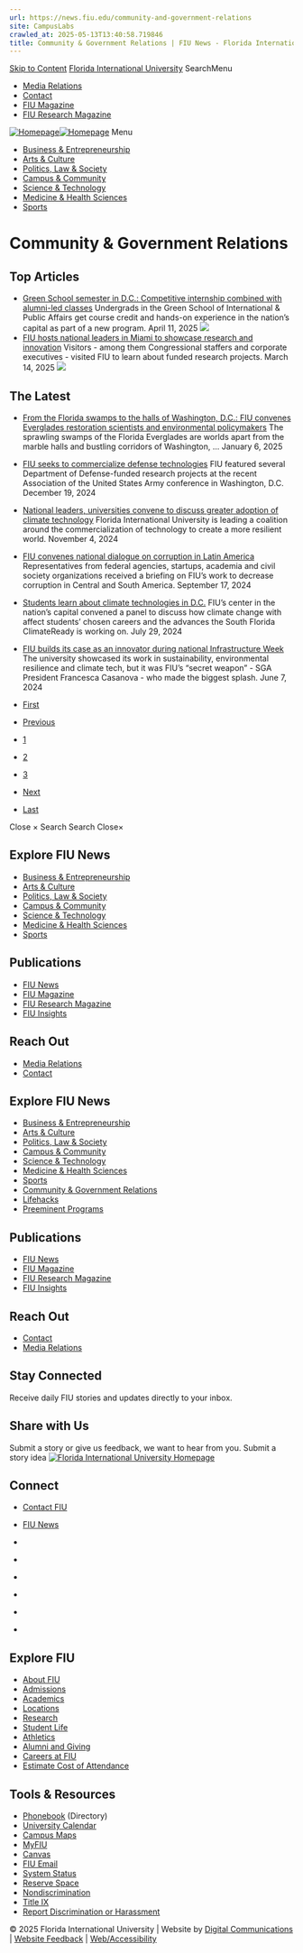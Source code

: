 ```yaml
---
url: https://news.fiu.edu/community-and-government-relations
site: CampusLabs
crawled_at: 2025-05-13T13:40:58.719846
title: Community & Government Relations | FIU News - Florida International University
---
```


[Skip to Content](https://news.fiu.edu/community-and-government-relations/#main)
[Florida International University](https://www.fiu.edu/)
SearchMenu
  * [Media Relations](https://news.fiu.edu/about/media-relations)
  * [Contact](https://news.fiu.edu/about/contact)
  * [FIU Magazine](https://news.fiu.edu/magazine/index)
  * [FIU Research Magazine](https://news.fiu.edu/research-magazine/index)


[![Homepage](https://news.fiu.edu/_assets/images/fiu-news-logo.png)![Homepage](https://news.fiu.edu/_assets/images/fiu-news-logo-mobile.png)](https://news.fiu.edu/index)
Menu
  * [Business & Entrepreneurship](https://news.fiu.edu/business-and-entrepreneurship/index)
  * [Arts & Culture](https://news.fiu.edu/arts-and-culture/index)
  * [Politics, Law & Society ](https://news.fiu.edu/politics-law-and-society/index)
  * [Campus & Community](https://news.fiu.edu/campus-and-community/index)
  * [Science & Technology](https://news.fiu.edu/science-and-technology/index)
  * [Medicine & Health Sciences](https://news.fiu.edu/medicine-and-health-sciences/index)
  * [Sports](https://news.fiu.edu/sports/index)


# Community & Government Relations
## Top Articles
  * [Green School semester in D.C.: Competitive internship combined with alumni-led classes](https://news.fiu.edu/2025/panther-semester-in-d.c-competitive-internship-combined-with-in-person-fiu-classes)
Undergrads in the Green School of International & Public Affairs get course credit and hands-on experience in the nation’s capital as part of a new program.
April 11, 2025
[ ![](https://res.cloudinary.com/digicomm/image/upload/t_medium/news-magazine/2025/_assets/fiu-in-dc-students-resized1.jpg) ](https://news.fiu.edu/2025/panther-semester-in-d.c-competitive-internship-combined-with-in-person-fiu-classes)
  * [FIU hosts national leaders in Miami to showcase research and innovation](https://news.fiu.edu/2025/fiu-hosts-national-leaders-in-miami-to-showcase-research-and-innovation)
Visitors - among them Congressional staffers and corporate executives - visited FIU to learn about funded research projects.
March 14, 2025
[ ![](https://res.cloudinary.com/digicomm/image/upload/t_medium/news-magazine/2025/_assets/science-camp.jpg) ](https://news.fiu.edu/2025/fiu-hosts-national-leaders-in-miami-to-showcase-research-and-innovation)


## The Latest
  * [From the Florida swamps to the halls of Washington, D.C.: FIU convenes Everglades restoration scientists and environmental policymakers](https://news.fiu.edu/2025/from-the-florida-swamps-to-the-halls-of-washington-d.c-fiu-bridges-the-states-concerns)
The sprawling swamps of the Florida Everglades are worlds apart from the marble halls and bustling corridors of Washington, ...
January 6, 2025
[](https://news.fiu.edu/2025/from-the-florida-swamps-to-the-halls-of-washington-d.c-fiu-bridges-the-states-concerns)
  * [FIU seeks to commercialize defense technologies](https://news.fiu.edu/2024/defense-related-research-and-technology-on-display-at-national-conference1)
FIU featured several Department of Defense-funded research projects at the recent Association of the United States Army conference in Washington, D.C.
December 19, 2024
[](https://news.fiu.edu/2024/defense-related-research-and-technology-on-display-at-national-conference1)
  * [National leaders, universities convene to discuss greater adoption of climate technology](https://news.fiu.edu/2024/national-leaders-universities-convene-on-discusses-around-greater-adoption-of-climate-technology)
Florida International University is leading a coalition around the commercialization of technology to create a more resilient world.
November 4, 2024
[](https://news.fiu.edu/2024/national-leaders-universities-convene-on-discusses-around-greater-adoption-of-climate-technology)
  * [FIU convenes national dialogue on corruption in Latin America](https://news.fiu.edu/2024/fiu-convenes-national-dialogue-on-corruption-in-latin-america)
Representatives from federal agencies, startups, academia and civil society organizations received a briefing on FIU’s work to decrease corruption in Central and South America.
September 17, 2024
[](https://news.fiu.edu/2024/fiu-convenes-national-dialogue-on-corruption-in-latin-america)
  * [Students learn about climate technologies in D.C.](https://news.fiu.edu/2024/students-learn-about-climate-technologies-at-fiu-in-dc)
FIU’s center in the nation’s capital convened a panel to discuss how climate change with affect students’ chosen careers and the advances the South Florida ClimateReady is working on.
July 29, 2024
[](https://news.fiu.edu/2024/students-learn-about-climate-technologies-at-fiu-in-dc)
  * [FIU builds its case as an innovator during national Infrastructure Week ](https://news.fiu.edu/2024/fiu-builds-its-case-as-a-innovator-during-national-infrastructure-week)
The university showcased its work in sustainability, environmental resilience and climate tech, but it was FIU’s “secret weapon” - SGA President Francesca Casanova - who made the biggest splash.
June 7, 2024
[](https://news.fiu.edu/2024/fiu-builds-its-case-as-a-innovator-during-national-infrastructure-week)


  * [First](https://news.fiu.edu/community-and-government-relations/)
  * [Previous](https://news.fiu.edu/community-and-government-relations/)
  * [1](https://news.fiu.edu/community-and-government-relations/)
  * [2](https://news.fiu.edu/community-and-government-relations/)
  * [3](https://news.fiu.edu/community-and-government-relations/)
  * [Next](https://news.fiu.edu/community-and-government-relations/)
  * [Last](https://news.fiu.edu/community-and-government-relations/)


Close ×
Search
Search
Close×
## Explore FIU News
  * [Business & Entrepreneurship](https://news.fiu.edu/business-and-entrepreneurship/index)
  * [Arts & Culture](https://news.fiu.edu/arts-and-culture/index)
  * [Politics, Law & Society ](https://news.fiu.edu/politics-law-and-society/index)
  * [Campus & Community](https://news.fiu.edu/campus-and-community/index)
  * [Science & Technology](https://news.fiu.edu/science-and-technology/index)
  * [Medicine & Health Sciences](https://news.fiu.edu/medicine-and-health-sciences/index)
  * [Sports](https://news.fiu.edu/sports/index)


## Publications
  * [FIU News](https://news.fiu.edu/index)
  * [FIU Magazine](https://news.fiu.edu/magazine/index)
  * [FIU Research Magazine](https://news.fiu.edu/research-magazine/index)
  * [FIU Insights](https://news.fiu.edu/insights/)


## Reach Out
  * [Media Relations](https://news.fiu.edu/about/media-relations)
  * [Contact](https://news.fiu.edu/about/contact)


## Explore FIU News
  * [Business & Entrepreneurship](https://news.fiu.edu/business-and-entrepreneurship/index)
  * [Arts & Culture](https://news.fiu.edu/arts-and-culture/index)
  * [Politics, Law & Society](https://news.fiu.edu/politics-law-and-society/index)
  * [Campus & Community](https://news.fiu.edu/campus-and-community/index)
  * [Science & Technology](https://news.fiu.edu/science-and-technology/index)
  * [Medicine & Health Sciences](https://news.fiu.edu/medicine-and-health-sciences/index)
  * [Sports](https://news.fiu.edu/sports/index)
  * [Community & Government Relations](https://news.fiu.edu/community-and-government-relations/index)
  * [Lifehacks](https://news.fiu.edu/lifehacks/index)
  * [Preeminent Programs](https://news.fiu.edu/preeminent-programs/index)


## Publications
  * [FIU News](https://news.fiu.edu/index)
  * [FIU Magazine](https://news.fiu.edu/magazine/index)
  * [FIU Research Magazine](https://news.fiu.edu/research-magazine/index)
  * [FIU Insights](https://news.fiu.edu/insights/index.html)


## Reach Out
  * [Contact](https://news.fiu.edu/about/contact)
  * [Media Relations](https://news.fiu.edu/about/media-relations)


## Stay Connected
Receive daily FIU stories and updates directly to your inbox.
## Share with Us
Submit a story or give us feedback, we want to hear from you.
Submit a story idea
[ ![Florida International University Homepage](https://digicdn.fiu.edu/core/_assets/images/footer-logo.svg) ](https://www.fiu.edu/)
## Connect
  * [Contact FIU](https://www.fiu.edu/about/contact-us/index.html)
  * [FIU News](https://news.fiu.edu/)


  * [](https://www.instagram.com/fiuinstagram/)
  * [](https://www.linkedin.com/school/florida-international-university/)
  * [](https://www.facebook.com/floridainternational)
  * [](https://twitter.com/fiu)
  * [](https://www.youtube.com/user/FloridaInternational)
  * [](https://flickr.com/photos/fiu)


## Explore FIU
  * [About FIU](https://www.fiu.edu/about/index.html)
  * [Admissions](https://www.fiu.edu/admissions/index.html)
  * [Academics](https://www.fiu.edu/academics/index.html)
  * [Locations](https://www.fiu.edu/locations/index.html)
  * [Research](https://www.fiu.edu/research/index.html)
  * [Student Life](https://www.fiu.edu/student-life/index.html)
  * [Athletics](https://www.fiu.edu/athletics/index.html)
  * [Alumni and Giving](https://www.fiu.edu/alumni-and-giving/index.html)
  * [Careers at FIU](https://hr.fiu.edu/careers/)
  * [Estimate Cost of Attendance](https://onestop.fiu.edu/finances/estimate-your-costs/)


## Tools & Resources
  * [Phonebook](https://phonebook.fiu.edu) (Directory)
  * [University Calendar](https://calendar.fiu.edu/)
  * [Campus Maps](https://campusmaps.fiu.edu/)
  * [MyFIU](https://my.fiu.edu/)
  * [Canvas](https://canvas.fiu.edu)
  * [FIU Email](http://mail.fiu.edu/)
  * [System Status](https://fiu.service-now.com/sp?id=services_status)
  * [Reserve Space](https://centralreservations.fiu.edu/)
  * [Nondiscrimination](https://ace.fiu.edu/civil-rights/harassment-and-discrimination/)
  * [Title IX](https://ace.fiu.edu/title-ix/)
  * [Report Discrimination or Harassment](https://report.fiu.edu/)


© 2025 Florida International University  | Website by [Digital Communications](https://stratcomm.fiu.edu/digital-print/websites/) | [Website Feedback](https://webforms.fiu.edu/view.php?id=370774) | [Web/Accessibility](https://accessibility.fiu.edu/)
